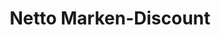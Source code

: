 ---
title: "Netto Marken-Discount"
url: /essen/netto-marken-discount-wolfsbankring/
shop: Supermarkt
---